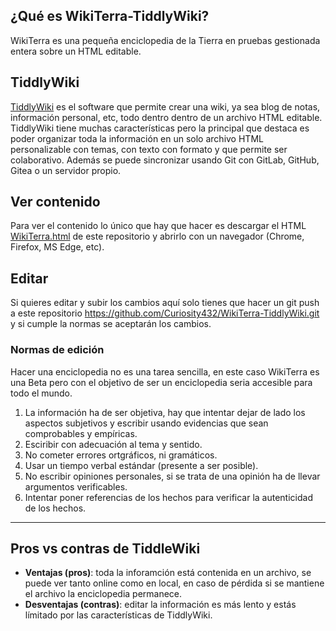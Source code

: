 ## ¿Qué es WikiTerra-TiddlyWiki?

WikiTerra es una pequeña enciclopedia de la Tierra en pruebas gestionada entera sobre un HTML editable. 


## TiddlyWiki
[TiddlyWiki](https://tiddlywiki.com/) es el software que permite crear una wiki, ya sea blog de notas, información personal, etc, todo dentro dentro de un archivo HTML editable. TiddlyWiki tiene muchas características pero la principal que destaca es poder organizar toda la información en un solo archivo HTML personalizable con temas, con texto con formato y que permite ser colaborativo. Además se puede sincronizar usando Git con GitLab, GitHub, Gitea o un servidor propio.

## Ver contenido
Para ver el contenido lo único que hay que hacer es descargar el HTML [WikiTerra.html](https://raw.githubusercontent.com/Curiosity432/WikiTerra-TiddlyWiki/main/WikiTerra.html) de este repositorio y abrirlo con un navegador (Chrome, Firefox, MS Edge, etc).


## Editar
Si quieres editar y subir los cambios aquí solo tienes que hacer un git push a este repositorio https://github.com/Curiosity432/WikiTerra-TiddlyWiki.git y si cumple la normas se aceptarán los cambios. 

### Normas de edición
Hacer una enciclopedia no es una tarea sencilla, en este caso WikiTerra es una Beta pero con el objetivo de ser un enciclopedia seria accesible para todo el mundo. 
1. La información ha de ser objetiva, hay que intentar dejar de lado los aspectos subjetivos y escribir usando evidencias que sean comprobables y empíricas.
2. Esciribir con adecuación al tema y sentido.
3. No cometer errores ortgráficos, ni gramáticos.
4. Usar un tiempo verbal estándar (presente a ser posible).
5. No escribir opiniones personales, si se trata de una opinión ha de llevar argumentos verificables.
6. Intentar poner referencias de los hechos para verificar la autenticidad de los hechos.

---

## Pros vs contras de TiddleWiki

- **Ventajas (pros)**: toda la inforamción está contenida en un archivo, se puede ver tanto online como en local, en caso de pérdida si se mantiene el archivo la enciclopedia permanece.
- **Desventajas (contras)**: editar la información es más lento y estás límitado por las características de TiddlyWiki.
